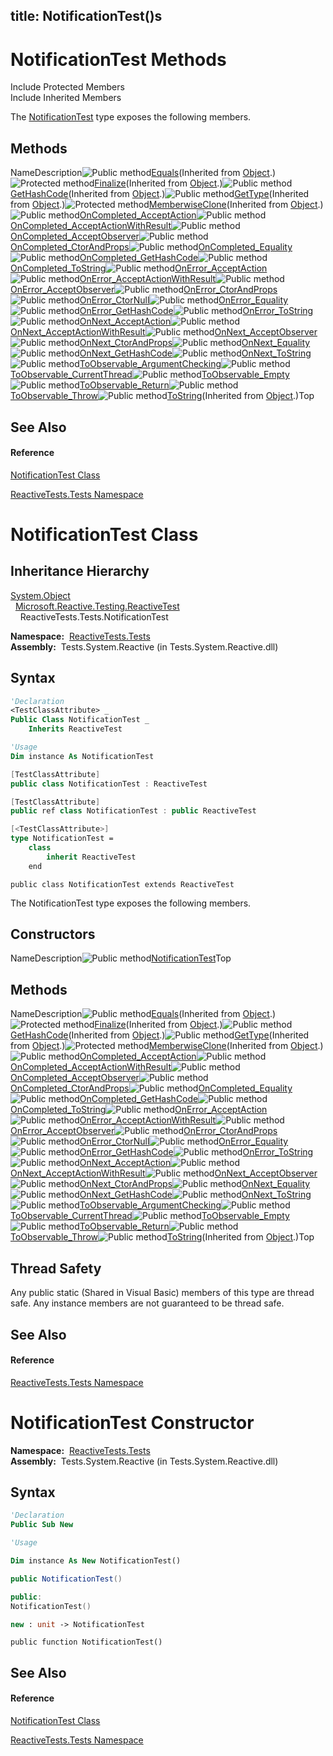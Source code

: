 title: NotificationTest()s
---
# NotificationTest Methods

Include Protected Members  
Include Inherited Members

The [NotificationTest](NotificationTest\NotificationTest.md) type exposes the following members.

## Methods

NameDescription![Public method](https://reactiveui.net/assets/img/Hh303103.pubmethod(en-us,VS.103).gif "Public method")[Equals](https://msdn.microsoft.com/en-us/library/m:system.object.equals(system.object)(v=VS.103))(Inherited from [Object](https://msdn.microsoft.com/en-us/library/e5kfa45b).)![Protected method](https://reactiveui.net/assets/img/Hh303103.protmethod(en-us,VS.103).gif "Protected method")[Finalize](https://msdn.microsoft.com/en-us/library/4k87zsw7)(Inherited from [Object](https://msdn.microsoft.com/en-us/library/e5kfa45b).)![Public method](https://reactiveui.net/assets/img/Hh303103.pubmethod(en-us,VS.103).gif "Public method")[GetHashCode](https://msdn.microsoft.com/en-us/library/zdee4b3y)(Inherited from [Object](https://msdn.microsoft.com/en-us/library/e5kfa45b).)![Public method](https://reactiveui.net/assets/img/Hh303103.pubmethod(en-us,VS.103).gif "Public method")[GetType](https://msdn.microsoft.com/en-us/library/dfwy45w9)(Inherited from [Object](https://msdn.microsoft.com/en-us/library/e5kfa45b).)![Protected method](https://reactiveui.net/assets/img/Hh303103.protmethod(en-us,VS.103).gif "Protected method")[MemberwiseClone](https://msdn.microsoft.com/en-us/library/57ctke0a)(Inherited from [Object](https://msdn.microsoft.com/en-us/library/e5kfa45b).)![Public method](https://reactiveui.net/assets/img/Hh303103.pubmethod(en-us,VS.103).gif "Public method")[OnCompleted\_AcceptAction](OnCompleted\NotificationTest.OnCompleted_AcceptAction.md)![Public method](https://reactiveui.net/assets/img/Hh303103.pubmethod(en-us,VS.103).gif "Public method")[OnCompleted\_AcceptActionWithResult](OnCompleted\NotificationTest.OnCompleted_AcceptActionWithResult.md)![Public method](https://reactiveui.net/assets/img/Hh303103.pubmethod(en-us,VS.103).gif "Public method")[OnCompleted\_AcceptObserver](OnCompleted\NotificationTest.OnCompleted_AcceptObserver.md)![Public method](https://reactiveui.net/assets/img/Hh303103.pubmethod(en-us,VS.103).gif "Public method")[OnCompleted\_CtorAndProps](OnCompleted\NotificationTest.OnCompleted_CtorAndProps.md)![Public method](https://reactiveui.net/assets/img/Hh303103.pubmethod(en-us,VS.103).gif "Public method")[OnCompleted\_Equality](OnCompleted\NotificationTest.OnCompleted_Equality.md)![Public method](https://reactiveui.net/assets/img/Hh303103.pubmethod(en-us,VS.103).gif "Public method")[OnCompleted\_GetHashCode](OnCompleted\NotificationTest.OnCompleted_GetHashCode.md)![Public method](https://reactiveui.net/assets/img/Hh303103.pubmethod(en-us,VS.103).gif "Public method")[OnCompleted\_ToString](OnCompleted\NotificationTest.OnCompleted_ToString.md)![Public method](https://reactiveui.net/assets/img/Hh303103.pubmethod(en-us,VS.103).gif "Public method")[OnError\_AcceptAction](OnError\NotificationTest.OnError_AcceptAction.md)![Public method](https://reactiveui.net/assets/img/Hh303103.pubmethod(en-us,VS.103).gif "Public method")[OnError\_AcceptActionWithResult](OnError\NotificationTest.OnError_AcceptActionWithResult.md)![Public method](https://reactiveui.net/assets/img/Hh303103.pubmethod(en-us,VS.103).gif "Public method")[OnError\_AcceptObserver](OnError\NotificationTest.OnError_AcceptObserver.md)![Public method](https://reactiveui.net/assets/img/Hh303103.pubmethod(en-us,VS.103).gif "Public method")[OnError\_CtorAndProps](OnError\NotificationTest.OnError_CtorAndProps.md)![Public method](https://reactiveui.net/assets/img/Hh303103.pubmethod(en-us,VS.103).gif "Public method")[OnError\_CtorNull](OnError\NotificationTest.OnError_CtorNull.md)![Public method](https://reactiveui.net/assets/img/Hh303103.pubmethod(en-us,VS.103).gif "Public method")[OnError\_Equality](OnError\NotificationTest.OnError_Equality.md)![Public method](https://reactiveui.net/assets/img/Hh303103.pubmethod(en-us,VS.103).gif "Public method")[OnError\_GetHashCode](OnError\NotificationTest.OnError_GetHashCode.md)![Public method](https://reactiveui.net/assets/img/Hh303103.pubmethod(en-us,VS.103).gif "Public method")[OnError\_ToString](OnError\NotificationTest.OnError_ToString.md)![Public method](https://reactiveui.net/assets/img/Hh303103.pubmethod(en-us,VS.103).gif "Public method")[OnNext\_AcceptAction](OnNext\NotificationTest.OnNext_AcceptAction.md)![Public method](https://reactiveui.net/assets/img/Hh303103.pubmethod(en-us,VS.103).gif "Public method")[OnNext\_AcceptActionWithResult](OnNext\NotificationTest.OnNext_AcceptActionWithResult.md)![Public method](https://reactiveui.net/assets/img/Hh303103.pubmethod(en-us,VS.103).gif "Public method")[OnNext\_AcceptObserver](OnNext\NotificationTest.OnNext_AcceptObserver.md)![Public method](https://reactiveui.net/assets/img/Hh303103.pubmethod(en-us,VS.103).gif "Public method")[OnNext\_CtorAndProps](OnNext\NotificationTest.OnNext_CtorAndProps.md)![Public method](https://reactiveui.net/assets/img/Hh303103.pubmethod(en-us,VS.103).gif "Public method")[OnNext\_Equality](OnNext\NotificationTest.OnNext_Equality.md)![Public method](https://reactiveui.net/assets/img/Hh303103.pubmethod(en-us,VS.103).gif "Public method")[OnNext\_GetHashCode](OnNext\NotificationTest.OnNext_GetHashCode.md)![Public method](https://reactiveui.net/assets/img/Hh303103.pubmethod(en-us,VS.103).gif "Public method")[OnNext\_ToString](OnNext\NotificationTest.OnNext_ToString.md)![Public method](https://reactiveui.net/assets/img/Hh303103.pubmethod(en-us,VS.103).gif "Public method")[ToObservable\_ArgumentChecking](ToObservable\NotificationTest.ToObservable_ArgumentChecking.md)![Public method](https://reactiveui.net/assets/img/Hh303103.pubmethod(en-us,VS.103).gif "Public method")[ToObservable\_CurrentThread](ToObservable\NotificationTest.ToObservable_CurrentThread.md)![Public method](https://reactiveui.net/assets/img/Hh303103.pubmethod(en-us,VS.103).gif "Public method")[ToObservable\_Empty](ToObservable\NotificationTest.ToObservable_Empty.md)![Public method](https://reactiveui.net/assets/img/Hh303103.pubmethod(en-us,VS.103).gif "Public method")[ToObservable\_Return](ToObservable\NotificationTest.ToObservable_Return.md)![Public method](https://reactiveui.net/assets/img/Hh303103.pubmethod(en-us,VS.103).gif "Public method")[ToObservable\_Throw](ToObservable\NotificationTest.ToObservable_Throw.md)![Public method](https://reactiveui.net/assets/img/Hh303103.pubmethod(en-us,VS.103).gif "Public method")[ToString](https://msdn.microsoft.com/en-us/library/7bxwbwt2)(Inherited from [Object](https://msdn.microsoft.com/en-us/library/e5kfa45b).)Top

## See Also

#### Reference

[NotificationTest Class](NotificationTest\NotificationTest.md)

[ReactiveTests.Tests Namespace](ReactiveTests.Tests\ReactiveTests.Tests.md)





# NotificationTest Class

## Inheritance Hierarchy

[System.Object](https://msdn.microsoft.com/en-us/library/e5kfa45b)  
  [Microsoft.Reactive.Testing.ReactiveTest](ReactiveTest\ReactiveTest.md)  
    ReactiveTests.Tests.NotificationTest

**Namespace:**  [ReactiveTests.Tests](ReactiveTests.Tests\ReactiveTests.Tests.md)  
**Assembly:**  Tests.System.Reactive (in Tests.System.Reactive.dll)

## Syntax

```vb
'Declaration
<TestClassAttribute> _
Public Class NotificationTest _
    Inherits ReactiveTest
```

```vb
'Usage
Dim instance As NotificationTest
```

```csharp
[TestClassAttribute]
public class NotificationTest : ReactiveTest
```

```c++
[TestClassAttribute]
public ref class NotificationTest : public ReactiveTest
```

```fsharp
[<TestClassAttribute>]
type NotificationTest =  
    class
        inherit ReactiveTest
    end
```

```jscript
public class NotificationTest extends ReactiveTest
```

The NotificationTest type exposes the following members.

## Constructors

NameDescription![Public method](https://reactiveui.net/assets/img/Hh303103.pubmethod(en-us,VS.103).gif "Public method")[NotificationTest](NotificationTest\NotificationTest.md)Top

## Methods

NameDescription![Public method](https://reactiveui.net/assets/img/Hh303103.pubmethod(en-us,VS.103).gif "Public method")[Equals](https://msdn.microsoft.com/en-us/library/m:system.object.equals(system.object)(v=VS.103))(Inherited from [Object](https://msdn.microsoft.com/en-us/library/e5kfa45b).)![Protected method](https://reactiveui.net/assets/img/Hh303103.protmethod(en-us,VS.103).gif "Protected method")[Finalize](https://msdn.microsoft.com/en-us/library/4k87zsw7)(Inherited from [Object](https://msdn.microsoft.com/en-us/library/e5kfa45b).)![Public method](https://reactiveui.net/assets/img/Hh303103.pubmethod(en-us,VS.103).gif "Public method")[GetHashCode](https://msdn.microsoft.com/en-us/library/zdee4b3y)(Inherited from [Object](https://msdn.microsoft.com/en-us/library/e5kfa45b).)![Public method](https://reactiveui.net/assets/img/Hh303103.pubmethod(en-us,VS.103).gif "Public method")[GetType](https://msdn.microsoft.com/en-us/library/dfwy45w9)(Inherited from [Object](https://msdn.microsoft.com/en-us/library/e5kfa45b).)![Protected method](https://reactiveui.net/assets/img/Hh303103.protmethod(en-us,VS.103).gif "Protected method")[MemberwiseClone](https://msdn.microsoft.com/en-us/library/57ctke0a)(Inherited from [Object](https://msdn.microsoft.com/en-us/library/e5kfa45b).)![Public method](https://reactiveui.net/assets/img/Hh303103.pubmethod(en-us,VS.103).gif "Public method")[OnCompleted\_AcceptAction](OnCompleted\NotificationTest.OnCompleted_AcceptAction.md)![Public method](https://reactiveui.net/assets/img/Hh303103.pubmethod(en-us,VS.103).gif "Public method")[OnCompleted\_AcceptActionWithResult](OnCompleted\NotificationTest.OnCompleted_AcceptActionWithResult.md)![Public method](https://reactiveui.net/assets/img/Hh303103.pubmethod(en-us,VS.103).gif "Public method")[OnCompleted\_AcceptObserver](OnCompleted\NotificationTest.OnCompleted_AcceptObserver.md)![Public method](https://reactiveui.net/assets/img/Hh303103.pubmethod(en-us,VS.103).gif "Public method")[OnCompleted\_CtorAndProps](OnCompleted\NotificationTest.OnCompleted_CtorAndProps.md)![Public method](https://reactiveui.net/assets/img/Hh303103.pubmethod(en-us,VS.103).gif "Public method")[OnCompleted\_Equality](OnCompleted\NotificationTest.OnCompleted_Equality.md)![Public method](https://reactiveui.net/assets/img/Hh303103.pubmethod(en-us,VS.103).gif "Public method")[OnCompleted\_GetHashCode](OnCompleted\NotificationTest.OnCompleted_GetHashCode.md)![Public method](https://reactiveui.net/assets/img/Hh303103.pubmethod(en-us,VS.103).gif "Public method")[OnCompleted\_ToString](OnCompleted\NotificationTest.OnCompleted_ToString.md)![Public method](https://reactiveui.net/assets/img/Hh303103.pubmethod(en-us,VS.103).gif "Public method")[OnError\_AcceptAction](OnError\NotificationTest.OnError_AcceptAction.md)![Public method](https://reactiveui.net/assets/img/Hh303103.pubmethod(en-us,VS.103).gif "Public method")[OnError\_AcceptActionWithResult](OnError\NotificationTest.OnError_AcceptActionWithResult.md)![Public method](https://reactiveui.net/assets/img/Hh303103.pubmethod(en-us,VS.103).gif "Public method")[OnError\_AcceptObserver](OnError\NotificationTest.OnError_AcceptObserver.md)![Public method](https://reactiveui.net/assets/img/Hh303103.pubmethod(en-us,VS.103).gif "Public method")[OnError\_CtorAndProps](OnError\NotificationTest.OnError_CtorAndProps.md)![Public method](https://reactiveui.net/assets/img/Hh303103.pubmethod(en-us,VS.103).gif "Public method")[OnError\_CtorNull](OnError\NotificationTest.OnError_CtorNull.md)![Public method](https://reactiveui.net/assets/img/Hh303103.pubmethod(en-us,VS.103).gif "Public method")[OnError\_Equality](OnError\NotificationTest.OnError_Equality.md)![Public method](https://reactiveui.net/assets/img/Hh303103.pubmethod(en-us,VS.103).gif "Public method")[OnError\_GetHashCode](OnError\NotificationTest.OnError_GetHashCode.md)![Public method](https://reactiveui.net/assets/img/Hh303103.pubmethod(en-us,VS.103).gif "Public method")[OnError\_ToString](OnError\NotificationTest.OnError_ToString.md)![Public method](https://reactiveui.net/assets/img/Hh303103.pubmethod(en-us,VS.103).gif "Public method")[OnNext\_AcceptAction](OnNext\NotificationTest.OnNext_AcceptAction.md)![Public method](https://reactiveui.net/assets/img/Hh303103.pubmethod(en-us,VS.103).gif "Public method")[OnNext\_AcceptActionWithResult](OnNext\NotificationTest.OnNext_AcceptActionWithResult.md)![Public method](https://reactiveui.net/assets/img/Hh303103.pubmethod(en-us,VS.103).gif "Public method")[OnNext\_AcceptObserver](OnNext\NotificationTest.OnNext_AcceptObserver.md)![Public method](https://reactiveui.net/assets/img/Hh303103.pubmethod(en-us,VS.103).gif "Public method")[OnNext\_CtorAndProps](OnNext\NotificationTest.OnNext_CtorAndProps.md)![Public method](https://reactiveui.net/assets/img/Hh303103.pubmethod(en-us,VS.103).gif "Public method")[OnNext\_Equality](OnNext\NotificationTest.OnNext_Equality.md)![Public method](https://reactiveui.net/assets/img/Hh303103.pubmethod(en-us,VS.103).gif "Public method")[OnNext\_GetHashCode](OnNext\NotificationTest.OnNext_GetHashCode.md)![Public method](https://reactiveui.net/assets/img/Hh303103.pubmethod(en-us,VS.103).gif "Public method")[OnNext\_ToString](OnNext\NotificationTest.OnNext_ToString.md)![Public method](https://reactiveui.net/assets/img/Hh303103.pubmethod(en-us,VS.103).gif "Public method")[ToObservable\_ArgumentChecking](ToObservable\NotificationTest.ToObservable_ArgumentChecking.md)![Public method](https://reactiveui.net/assets/img/Hh303103.pubmethod(en-us,VS.103).gif "Public method")[ToObservable\_CurrentThread](ToObservable\NotificationTest.ToObservable_CurrentThread.md)![Public method](https://reactiveui.net/assets/img/Hh303103.pubmethod(en-us,VS.103).gif "Public method")[ToObservable\_Empty](ToObservable\NotificationTest.ToObservable_Empty.md)![Public method](https://reactiveui.net/assets/img/Hh303103.pubmethod(en-us,VS.103).gif "Public method")[ToObservable\_Return](ToObservable\NotificationTest.ToObservable_Return.md)![Public method](https://reactiveui.net/assets/img/Hh303103.pubmethod(en-us,VS.103).gif "Public method")[ToObservable\_Throw](ToObservable\NotificationTest.ToObservable_Throw.md)![Public method](https://reactiveui.net/assets/img/Hh303103.pubmethod(en-us,VS.103).gif "Public method")[ToString](https://msdn.microsoft.com/en-us/library/7bxwbwt2)(Inherited from [Object](https://msdn.microsoft.com/en-us/library/e5kfa45b).)Top

## Thread Safety

Any public static (Shared in Visual Basic) members of this type are thread safe. Any instance members are not guaranteed to be thread safe.

## See Also

#### Reference

[ReactiveTests.Tests Namespace](ReactiveTests.Tests\ReactiveTests.Tests.md)









# NotificationTest Constructor

**Namespace:**  [ReactiveTests.Tests](ReactiveTests.Tests\ReactiveTests.Tests.md)  
**Assembly:**  Tests.System.Reactive (in Tests.System.Reactive.dll)

## Syntax

```vb
'Declaration
Public Sub New
```

```vb
'Usage

Dim instance As New NotificationTest()
```

```csharp
public NotificationTest()
```

```c++
public:
NotificationTest()
```

```fsharp
new : unit -> NotificationTest
```

```jscript
public function NotificationTest()
```

## See Also

#### Reference

[NotificationTest Class](NotificationTest\NotificationTest.md)

[ReactiveTests.Tests Namespace](ReactiveTests.Tests\ReactiveTests.Tests.md)




